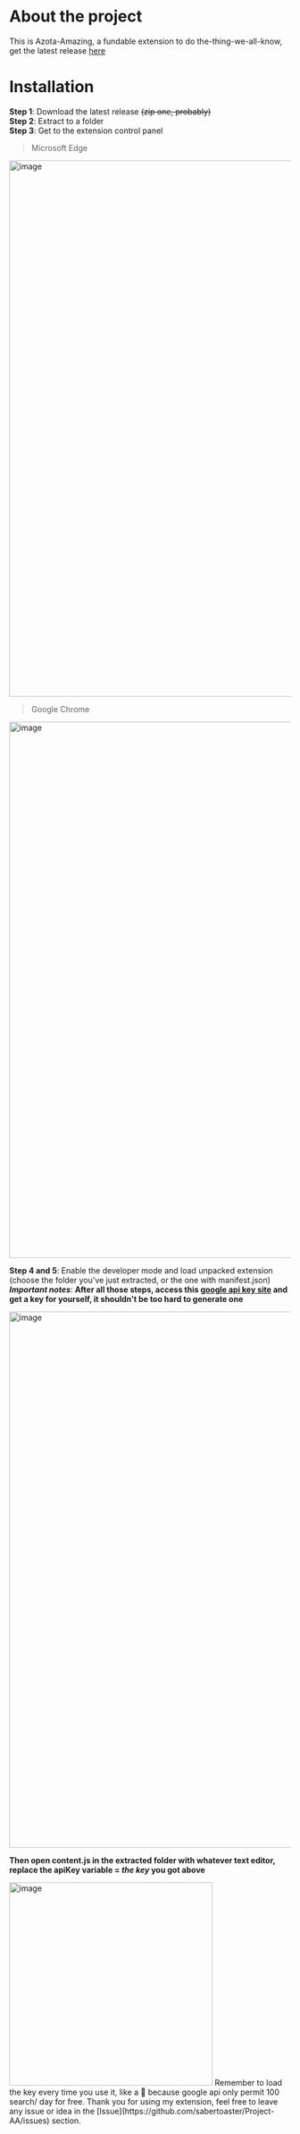 # About the project
 This is Azota-Amazing, a fundable extension to do the-thing-we-all-know, get the latest release [here](https://github.com/sabertoaster/Project-AA/releases)  
# **Installation**  
**Step 1**: Download the latest release ~~(zip one, probably)~~  
**Step 2**: Extract to a folder  
**Step 3**: Get to the extension control panel  
> Microsoft Edge
<img width="960" alt="image" src="https://user-images.githubusercontent.com/62453787/159824922-95cd16d3-838a-4dbe-b714-2e833962eddf.png">  


> Google Chrome  
<img width="960" alt="image" src="https://user-images.githubusercontent.com/62453787/159825026-b27e603c-5738-49c0-be79-391e1c4e2ddd.png">  

**Step 4 and 5**: Enable the developer mode and load unpacked extension (choose the folder you've just extracted, or the one with manifest.json)  
***Important notes***: **After all those steps, access this [google api key site](https://developers.google.com/custom-search/v1/overview) and get a key for yourself, it shouldn't be too hard to generate one**  

<img width="960" alt="image" src="https://user-images.githubusercontent.com/62453787/159826979-2de0668c-aef4-45b6-9b9e-ee0295a0fee8.png">  

**Then open content.js in the extracted folder with whatever text editor, replace the apiKey variable = _the key_ you got above**  

<img width="364" alt="image" src="https://user-images.githubusercontent.com/62453787/159826284-10a8fcc7-d397-46fa-b28b-452ebd3ef53c.png">  
Remember to load the key every time you use it, like a 🔫 because google api only permit 100 search/ day for free.  
Thank you for using my extension, feel free to leave any issue or idea in the [Issue](https://github.com/sabertoaster/Project-AA/issues) section.
 
